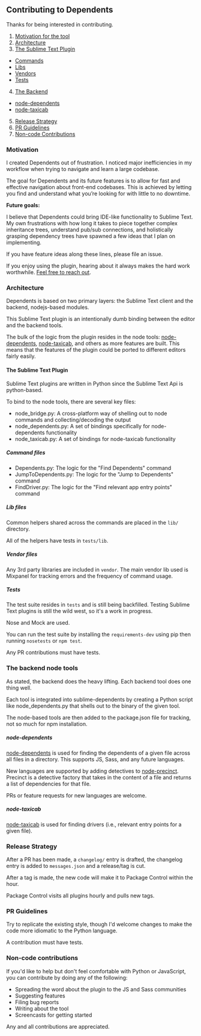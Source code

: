 Contributing to Dependents
---

Thanks for being interested in contributing.

1. [Motivation for the tool](#motivation)
2. [Architecture](#architecture)
3. [The Sublime Text Plugin](#the-sublime-text-plugin)
  - [Commands](#command-files)
  - [Libs](#lib-files)
  - [Vendors](#vendor-files)
  - [Tests](#tests)
4. [The Backend](#the-backend-node-tools)
  - [node-dependents](#node-dependents)
  - [node-taxicab](#node-taxicab)
5. [Release Strategy](#release-strategy)
6. [PR Guidelines](#pr-guidelines)
7. [Non-code Contributions](#non-code-contributions)

### Motivation
I created Dependents out of frustration. I noticed major inefficiencies in my workflow when trying to navigate and learn a large codebase.

The goal for Dependents and its future features is to allow for fast and effective navigation about front-end codebases. This is achieved by letting you find and understand what you’re looking for with little to no downtime.

**Future goals:**

I believe that Dependents could bring IDE-like functionality to Sublime Text. My own frustrations with how long it takes to piece together complex inheritance trees, understand pub/sub connections, and holistically grasping dependency trees have spawned a few ideas that I plan on implementing.

If you have feature ideas along these lines, please file an issue.

If you enjoy using the plugin, hearing about it always makes the hard work worthwhile. [Feel free to reach out](https://twitter.com/mrjoelkemp).

### Architecture

Dependents is based on two primary layers: the Sublime Text client and the backend, nodejs-based modules.

This Sublime Text plugin is an intentionally dumb binding between the editor and the backend tools.

The bulk of the logic from the plugin resides in the node tools: [node-dependents](https://github.com/mrjoelkemp/node-dependents),
[node-taxicab](https://github.com/mrjoelkemp/node-taxicab), and others as more features are built. This means that the features
of the plugin could be ported to different editors fairly easily.

#### The Sublime Text Plugin

Sublime Text plugins are written in Python since the Sublime Text Api is python-based.

To bind to the node tools, there are several key files:

* node_bridge.py: A cross-platform way of shelling out to node commands and collecting/decoding the output
* node_dependents.py: A set of bindings specifically for node-dependents functionality
* node_taxicab.py: A set of bindings for node-taxicab functionality

##### Command files

* Dependents.py: The logic for the "Find Dependents" command
* JumpToDependents.py: The logic for the "Jump to Dependents" command
* FindDriver.py: The logic for the "Find relevant app entry points" command

##### Lib files

Common helpers shared across the commands are placed in the `lib/` directory.

All of the helpers have tests in `tests/lib`.

##### Vendor files

Any 3rd party libraries are included in `vendor`. The main vendor lib used
is Mixpanel for tracking errors and the frequency of command usage.

##### Tests

The test suite resides in `tests` and is still being backfilled. Testing
Sublime Text plugins is still the wild west, so it's a work in progress.

Nose and Mock are used.

You can run the test suite by installing the `requirements-dev` using pip
then running `nosetests` or `npm test`.

Any PR contributions must have tests.

### The backend node tools

As stated, the backend does the heavy lifting. Each backend tool does one thing well.

Each tool is integrated into sublime-dependents by creating a Python script
like node_dependents.py that shells out to the binary of the given tool.

The node-based tools are then added to the package.json file for tracking,
not so much for npm installation.

##### node-dependents

[node-dependents](https://github.com/mrjoelkemp/node-dependents) is used for finding the dependents of a given file across
all files in a directory. This supports JS, Sass, and any future languages.

New languages are supported by adding detectives to [node-precinct](https://github.com/mrjoelkemp/node-precinct).
Precinct is a detective factory that takes in the content of a file and
returns a list of dependencies for that file.

PRs or feature requests for new languages are welcome.

##### node-taxicab

[node-taxicab](https://github.com/mrjoelkemp/node-taxicab) is used for finding drivers
(i.e., relevant entry points for a given file).

### Release Strategy

After a PR has been made, a `changelog/` entry is drafted, the changelog
entry is added to `messages.json` and a release/tag is cut.

After a tag is made, the new code will make it to Package Control within the hour.

Package Control visits all plugins hourly and pulls new tags.

### PR Guidelines

Try to replicate the existing style, though I'd welcome changes to make
the code more idiomatic to the Python language.

A contribution must have tests.

### Non-code contributions

If you'd like to help but don't feel comfortable with Python or JavaScript,
you can contribute by doing any of the following:

* Spreading the word about the plugin to the JS and Sass communities
* Suggesting features
* Filing bug reports
* Writing about the tool
* Screencasts for getting started

Any and all contributions are appreciated.

